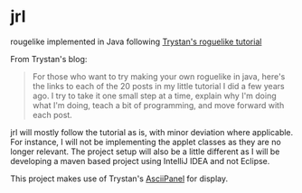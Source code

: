 # jrl
rougelike implemented in Java following [Trystan's roguelike tutorial](http://trystans.blogspot.com/2016/01/roguelike-tutorial-00-table-of-contents.html)

From Trystan's blog:
>For those who want to try making your own roguelike in java, here's the links to each of the 20 posts in my little tutorial I did a few years ago. I try to take it one small step at a time, explain why I'm doing what I'm doing, teach a bit of programming, and move forward with each post.

jrl will mostly follow the tutorial as is, with minor deviation where applicable. For instance, I will not be implementing the applet classes as they are no longer relevant. The project setup will also be a little different as I will be developing a maven based project using IntelliJ IDEA and not Eclipse.

This project makes use of Trystan's [AsciiPanel](https://github.com/trystan/AsciiPanel) for display.
